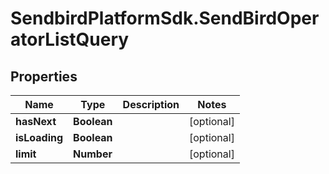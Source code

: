 # SendbirdPlatformSdk.SendBirdOperatorListQuery

## Properties

Name | Type | Description | Notes
------------ | ------------- | ------------- | -------------
**hasNext** | **Boolean** |  | [optional] 
**isLoading** | **Boolean** |  | [optional] 
**limit** | **Number** |  | [optional] 


